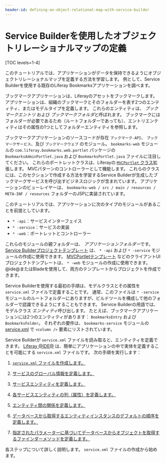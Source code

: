```yaml
---
header-id: defining-an-object-relational-map-with-service-builder
---
```


# Service Builderを使用したオブジェクトリレーショナルマップの定義

[TOC levels=1-4]

このチュートリアルでは、アプリケーションがデータを保持できるようにオブジェクトリレーショナルマップを定義する方法を学習します。 例として、Service Builderを使用する既存のLiferay Bookmarksアプリケーションを調べます。

ブックマークアプリケーションは、Liferayのアセットをブックマークします。 アプリケーションは、組織のブックマークとそのフォルダーを表す2つのエンティティ、またはモデルタイプを定義します。 これらのエンティティは、 *ブックマークエントリ* および *ブックマークフォルダ*と呼ばれます。 ブックマークにはフォルダーが必要であるため（ルートフォルダーであっても）、エントリエンティティはその属性の1つとしてフォルダーエンティティを参照します。

ブックマークアプリケーションのソースコードが存在 `ブックマーク-API`、 `ブックマークサービス`、及び `ブックマークウェブ` のモジュール。 `bookmarks-web` モジュールの `com.liferay.bookmarks.web.portlet` パッケージの `BookmarksAdminPortlet.java` および `BookmarksPortlet.java` ファイルに注目してください。 これらのポートレットクラスは、Liferayの [`MVCPortlet` クラス](@platform-ref@/7.1-latest/javadocs/portal-kernel/com/liferay/portal/kernel/portlet/bridges/mvc/MVCPortlet.html)拡張します。 MVCパターンのコントローラーとして機能します。 これらのクラスには、このセクションで作成する方法を学習するService Builderが生成したブックマークサービスを呼び出すビジネスロジックが含まれています。 アプリケーションのビューレイヤーは、 `bookmarks-web / src / main / resources / META-INF / resources` フォルダーのJSPに実装されています。

このチュートリアルでは、アプリケーションに次のタイプのモジュールがあることを前提としています。

  - `* -api`：サービスインターフェイス
  - `* -service`：サービスの実装
  - `* -web`：ポートレットとコントローラー

これらのモジュールの親フォルダーは、 *アプリケーションフォルダー*です。 [Service Builderプロジェクトテンプレート](/docs/7-1/reference/-/knowledge_base/r/using-the-service-builder-template) は、 `* -api` および `* -service` モジュールの作成に使用できます。 [MVCPortletテンプレート](/docs/7-1/reference/-/knowledge_base/r/using-the-mvc-portlet-template) などのクライアントUIプロジェクトテンプレートは、 `* -web` モジュールの作成に使用できます。 @ide@またはBladeを使用して、両方のテンプレートからプロジェクトを作成できます。

Service Builderを使用する最初の手順は、モデルクラスとその属性を `service.xml` ファイルで定義することです。 通常、このファイルは `* -service` モジュールのルートフォルダーにありますが、ビルドツールを構成して他のフォルダーで認識できるようにすることもできます。 Service Builderの用語では、モデルクラス *エンティティ*呼び出します。 たとえば、ブックマークアプリケーションには2つのエンティティがあります： `BookmarksEntry` および `BookmarksFolder`。 それぞれの要件は、 `bookmarks-service` モジュールの [service.xml](https://github.com/liferay/liferay-portal/blob/master/modules/apps/bookmarks/bookmarks-service/service.xml) で `<column />` 要素にリストされています。

Service Builderが `service.xml` ファイルを読み取ると、エンティティを定義できます。 [Liferay @IDE@](/docs/7-1/tutorials/-/knowledge_base/t/liferay-ide) は、簡単にアプリケーションの中で実体を定義することを可能にする `service.xml` ファイルです。 次の手順を実行します：

1.  [`service.xml` ファイルを作成します。](/docs/7-1/tutorials/-/knowledge_base/t/creating-the-service-xml-file)

2.  [サービスのグローバル情報を定義します。](/docs/7-1/tutorials/-/knowledge_base/t/defining-global-service-information)

3.  [サービスエンティティを定義します。](/docs/7-1/tutorials/-/knowledge_base/t/defining-service-entities)

4.  [各サービスエンティティの列（属性）を定義します。](/docs/7-1/tutorials/-/knowledge_base/t/defining-the-columns-attributes-for-each-service-entity)

5.  [エンティティ間の関係を定義します。](/docs/7-1/tutorials/-/knowledge_base/t/defining-relationships-between-service-entities)

6.  [データベースから取得するエンティティインスタンスのデフォルトの順序を定義します。](/docs/7-1/tutorials/-/knowledge_base/t/defining-ordering-of-service-entity-instances)

7.  [指定されたパラメーターに基づいてデータベースからオブジェクトを取得するファインダーメソッドを定義します。](/docs/7-1/tutorials/-/knowledge_base/t/defining-service-entity-finder-methods)

各ステップについて詳しく説明します。 `service.xml` ファイルの作成から始めます。
